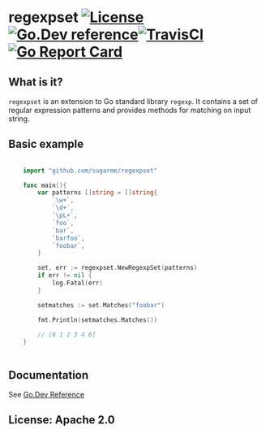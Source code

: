 # regexpset [![License](https://img.shields.io/:license-apache-blue.svg)](https://opensource.org/licenses/Apache-2.0)[![Go.Dev reference](https://img.shields.io/badge/go.dev-reference-007d9c?logo=go&logoColor=white&style=flat-square)](https://pkg.go.dev/github.com/sugarme/regexpset?tab=doc)[![TravisCI](https://api.travis-ci.org/sugarme/regexpset.svg?branch=master)](https://travis-ci.org/sugarme/regexpset)[![Go Report Card](https://goreportcard.com/badge/github.com/sugarme/regexpset)](https://goreportcard.com/report/github.com/sugarme/regexpset)

## What is it?

`regexpset` is an extension to Go standard library `regexp`. It contains a set
of regular expression patterns and provides methods for matching on input
string. 

## Basic example

```Go
    
    import "github.com/sugarme/regexpset"

    func main(){
        var patterns []string = []string{
            `\w+`,
            `\d+`,
            `\pL+`,
            `foo`,
            `bar`,
            `barfoo`,
            `foobar`,
        }

        set, err := regexpset.NewRegexpSet(patterns)
        if err != nil {
            log.Fatal(err)
        }

        setmatches := set.Matches("foobar")

        fmt.Println(setmatches.Matches())

        // [0 1 2 3 4 6]
    }
   
```

## Documentation 

See [Go.Dev Reference](https://pkg.go.dev/github.com/sugarme/regexpset?tab=doc)


## License: Apache 2.0



